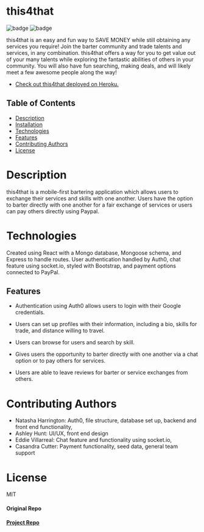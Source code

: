 # this4that

![badge](https://img.shields.io/badge/license-MIT-orange)
![badge](https://img.shields.io/badge/build-passing-brightgreen)

this4that is an easy and fun way to SAVE MONEY while still obtaining any services you require!  Join the barter community and trade talents and services, in any combination.
this4that offers a way for you to get value out of your many talents while exploring the fantastic abilities of others in your community.  You will also have fun searching, making deals, and will likely meet a few awesome people along the way!

* <a href="https://peaceful-ocean-96286.herokuapp.com/">Check out this4that deployed on Heroku.</a>

## Table of Contents
* [Description](#description)
* [Installation](#installation)
* [Technologies](#technologies)
* [Features](#features)
* [Contributing Authors](#contributors)
* [License](#license)

# Description

this4that is a mobile-first bartering application which allows users to exchange their services and skills with one another. Users have the option to barter directly with one another for a fair exchange of services or users can pay others directly using Paypal. 

# Technologies

Created using React with a Mongo database, Mongoose schema, and Express to handle routes. User authentication handled by Auth0, chat feature using socket.io, styled with Bootstrap, and payment options connected to PayPal.
    
## Features

* Authentication using Auth0 allows users to login with their Google credentials.

* Users can set up profiles with their information, including a bio, skills for trade, and distance willing to travel.

* Users can browse for users and search by skill.

* Gives users the opportunity to barter directly with one another via a chat option or to pay others for services.

* Users are able to leave reviews for barter or service exchanges from others.

# Contributing Authors
* Natasha Harrington: Auth0, file structure, database set up, backend and front end functionality, 
* Ashley Hunt: UI/UX, front end design
* Eddie Villarreal: Chat feature and functionality using socket.io, 
* Casandra Cutter: Payment functionality, seed data, general team support
    
# License
MIT

#### Original Repo
#### <a href="https://github.com/xtasherx/project3">Project Repo</a>
